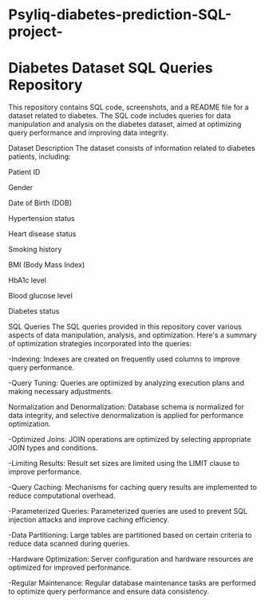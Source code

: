 # Psyliq-diabetes-prediction-SQL-project-

# Diabetes Dataset SQL Queries Repository

This repository contains SQL code, screenshots, and a README file for a dataset related to diabetes. The SQL code includes queries for data manipulation and analysis on the diabetes dataset, aimed at optimizing query performance and improving data integrity.

Dataset Description
The dataset consists of information related to diabetes patients, including:

Patient ID

Gender

Date of Birth (DOB)

Hypertension status

Heart disease status

Smoking history

BMI (Body Mass Index)

HbA1c level

Blood glucose level

Diabetes status

SQL Queries
The SQL queries provided in this repository cover various aspects of data manipulation, analysis, and optimization. Here's a summary of optimization strategies incorporated into the queries:

-Indexing: Indexes are created on frequently used columns to improve query performance.

-Query Tuning: Queries are optimized by analyzing execution plans and making necessary adjustments.

Normalization and Denormalization: Database schema is normalized for data integrity, and selective denormalization is applied for performance optimization.

-Optimized Joins: JOIN operations are optimized by selecting appropriate JOIN types and conditions.

-Limiting Results: Result set sizes are limited using the LIMIT clause to improve performance.

-Query Caching: Mechanisms for caching query results are implemented to reduce computational overhead.

-Parameterized Queries: Parameterized queries are used to prevent SQL injection attacks and improve caching efficiency.

-Data Partitioning: Large tables are partitioned based on certain criteria to reduce data scanned during queries.

-Hardware Optimization: Server configuration and hardware resources are optimized for improved performance.

-Regular Maintenance: Regular database maintenance tasks are performed to optimize query performance and ensure data consistency.
